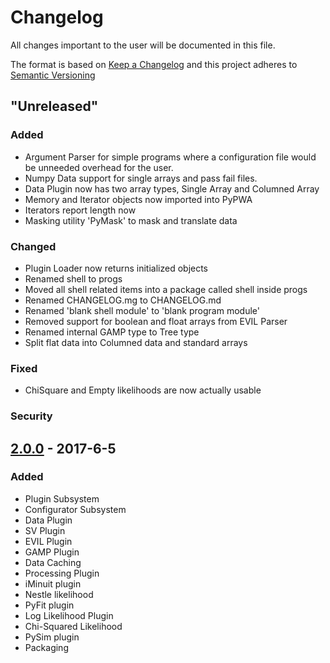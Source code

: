 # Changelog
All changes important to the user will be documented in this file.

The format is based on [Keep a Changelog](http://keepachangelog.com/)
and this project adheres to [Semantic Versioning](http://semver.org/)

## "Unreleased"
### Added
 - Argument Parser for simple programs where a configuration file would be
   unneeded overhead for the user.
 - Numpy Data support for single arrays and pass fail files.
 - Data Plugin now has two array types, Single Array and Columned Array
 - Memory and Iterator objects now imported into PyPWA
 - Iterators report length now
 - Masking utility 'PyMask' to mask and translate data
### Changed
 - Plugin Loader now returns initialized objects
 - Renamed shell to progs
 - Moved all shell related items into a package called shell inside progs
 - Renamed CHANGELOG.mg to CHANGELOG.md
 - Renamed 'blank shell module' to 'blank program module'
 - Removed support for boolean and float arrays from EVIL Parser
 - Renamed internal GAMP type to Tree type
 - Split flat data into Columned data and standard arrays
### Fixed
 - ChiSquare and Empty likelihoods are now actually usable
### Security

## [2.0.0] - 2017-6-5
### Added
 - Plugin Subsystem
 - Configurator Subsystem
 - Data Plugin
 - SV Plugin
 - EVIL Plugin
 - GAMP Plugin
 - Data Caching
 - Processing Plugin
 - iMinuit plugin
 - Nestle likelihood
 - PyFit plugin
 - Log Likelihood Plugin
 - Chi-Squared Likelihood
 - PySim plugin
 - Packaging

[2.0.0]: https://github.com/JeffersonLab/PyPWA/compare/v1.1...v2.0.0
